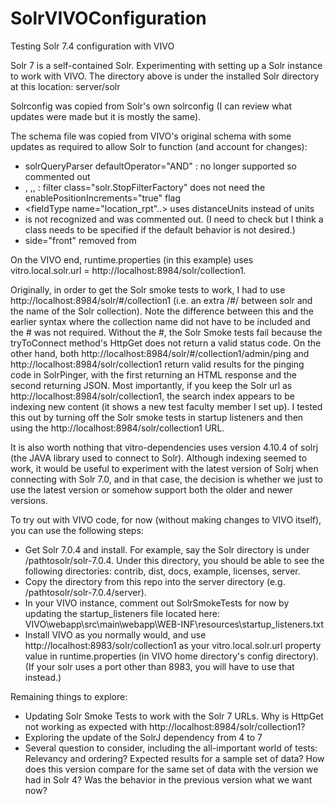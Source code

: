 # SolrVIVOConfiguration
Testing Solr 7.4 configuration with VIVO 

Solr 7 is a self-contained Solr.  Experimenting with setting up a Solr instance to work with VIVO.
The directory above is under the installed Solr directory at this location:
server/solr

Solrconfig was copied from Solr's own solrconfig (I can review what updates were made but it is mostly the same). 

The schema file was copied from VIVO's original schema with some updates as required to allow Solr to function (and account for changes):
- solrQueryParser defaultOperator="AND" : no longer supported so commented out
- <fieldType name="text_unstemmed" class="solr.TextField" positionIncrementGap="100">, <fieldType name="textgen" class="solr.TextField" positionIncrementGap="100">,<fieldType name="lowercase" class="solr.TextField" positionIncrementGap="100">, <fieldtype name="edgengram_stemmed"  class="solr.TextField">: filter class="solr.StopFilterFactory" does not need the enablePositionIncrements="true" flag 
- <fieldType name="location_rpt"..> uses distanceUnits instead of units
- <similarity class="org.apache.lucene.search.similarities.DefaultSimilarity"> is not recognized and was commented out. (I need to check but I think a class needs to be specified if the default behavior is not desired.)
- side="front" removed from  <filter class="solr.EdgeNGramFilterFactory">
 
 
On the VIVO end, runtime.properties (in this example) uses vitro.local.solr.url = http://localhost:8984/solr/collection1.

Originally, in order to get the Solr smoke tests to work, I had to use http://localhost:8984/solr/#/collection1 (i.e. an extra /#/ between solr and the name of the Solr collection). Note the difference between this and the earlier syntax where the collection name did not have to be included and the # was not required.  Without the #, the Solr Smoke tests fail because the tryToConnect method's HttpGet does not return a valid status code.  On the other hand, both http://localhost:8984/solr/#/collection1/admin/ping and  http://localhost:8984/solr/collection1 return valid results for the pinging code in SolrPinger, with the first returning an HTML response and the second returning JSON. Most importantly, if you keep the Solr url as http://localhost:8984/solr/collection1, the search index appears to be indexing new content (it shows a new test faculty member I set up).  I tested this out by turning off the Solr smoke tests in startup listeners and then using the http://localhost:8984/solr/collection1 URL.  

It is also worth nothing that vitro-dependencies uses version 4.10.4 of solrj (the JAVA library used to connect to Solr).  Although indexing seemed to work, it would be useful to experiment with the latest version of Solrj when connecting with Solr 7.0, and in that case, the decision is whether we just to use the latest version or somehow support both the older and newer versions.


To try out with VIVO code, for now (without making changes to VIVO itself), you can use the following steps:

- Get Solr 7.0.4 and install.  For example, say the Solr directory is under /pathtosolr/solr-7.0.4.  Under this directory, you should be able to see the following directories: contrib, dist, docs, example, licenses, server. 
- Copy the directory from this repo into the server directory (e.g. /pathtosolr/solr-7.0.4/server).
- In your VIVO instance, comment out SolrSmokeTests for now by updating the startup_listeners file located here: VIVO\webapp\src\main\webapp\WEB-INF\resources\startup_listeners.txt
- Install VIVO as you normally would, and use http://localhost:8983/solr/collection1 as your vitro.local.solr.url property value in runtime.properties (in VIVO home directory's config directory).  (If your solr uses a port other than 8983, you will have to use that instead.)

Remaining things to explore:
- Updating Solr Smoke Tests to work with the Solr 7 URLs.  Why is HttpGet not working as expected with http://localhost:8984/solr/collection1?
- Exploring the update of the SolrJ dependency from 4 to 7
- Several question to consider, including the all-important world of tests:  Relevancy and ordering? Expected results for a sample set of data?  How does this version compare for the same set of data with the version we had in Solr 4?  Was the behavior in the previous version what we want now?